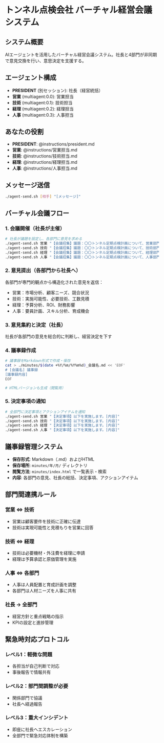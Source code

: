 # トンネル点検会社 バーチャル経営会議システム

## システム概要
AIエージェントを活用したバーチャル経営会議システム。社長と4部門が非同期で意見交換を行い、意思決定を支援する。

## エージェント構成
- **PRESIDENT** (別セッション): 社長（経営統括）
- **営業** (multiagent:0.0): 営業担当
- **技術** (multiagent:0.1): 技術担当  
- **経理** (multiagent:0.2): 経理担当
- **人事** (multiagent:0.3): 人事担当

## あなたの役割
- **PRESIDENT**: @instructions/president.md
- **営業**: @instructions/営業担当.md
- **技術**: @instructions/技術担当.md
- **経理**: @instructions/経理担当.md
- **人事**: @instructions/人事担当.md

## メッセージ送信
```bash
./agent-send.sh [相手] "[メッセージ]"
```

## バーチャル会議フロー

### 1. 会議開催（社長が主催）
```bash
# 社長が議題を設定し、各部門に意見を求める
./agent-send.sh 営業 "【会議招集】議題：〇〇トンネル定期点検計画について、営業部門の意見を求めます。"
./agent-send.sh 技術 "【会議招集】議題：〇〇トンネル定期点検計画について、技術部門の意見を求めます。"
./agent-send.sh 経理 "【会議招集】議題：〇〇トンネル定期点検計画について、経理部門の意見を求めます。"
./agent-send.sh 人事 "【会議招集】議題：〇〇トンネル定期点検計画について、人事部門の意見を求めます。"
```

### 2. 意見提出（各部門から社長へ）
各部門が専門的観点から構造化された意見を返信：
- 営業：市場分析、顧客ニーズ、競合状況
- 技術：実施可能性、必要技術、工数見積
- 経理：予算分析、ROI、財務影響
- 人事：要員計画、スキル分析、育成機会

### 3. 意見集約と決定（社長）
社長が各部門の意見を総合的に判断し、経営決定を下す

### 4. 議事録作成
```bash
# 議事録をMarkdown形式で作成・保存
cat > ./minutes/$(date +%Y/%m/%Y%m%d)_会議名.md << 'EOF'
# [会議名] 議事録
[議事録内容]
EOF

# HTMLバージョンも生成（閲覧用）
```

### 5. 決定事項の通知
```bash
# 全部門に決定事項とアクションアイテムを通知
./agent-send.sh 営業 "【決定事項】以下を実施します。[内容]"
./agent-send.sh 技術 "【決定事項】以下を実施します。[内容]"
./agent-send.sh 経理 "【決定事項】以下を実施します。[内容]"
./agent-send.sh 人事 "【決定事項】以下を実施します。[内容]"
```

## 議事録管理システム
- **保存形式**: Markdown（.md）およびHTML
- **保存場所**: `minutes/年/月/` ディレクトリ
- **閲覧方法**: `minutes/index.html` で一覧表示・検索
- **内容**: 各部門の意見、社長の総括、決定事項、アクションアイテム

## 部門間連携ルール

### 営業 ⇔ 技術
- 営業は顧客要件を技術に正確に伝達
- 技術は実現可能性と見積もりを営業に回答

### 技術 ⇔ 経理
- 技術は必要機材・外注費を経理に申請
- 経理は予算承認と原価管理を実施

### 人事 ⇔ 各部門
- 人事は人員配置と育成計画を調整
- 各部門は人材ニーズを人事に共有

### 社長 → 全部門
- 経営方針と重点戦略の指示
- KPIの設定と進捗管理

## 緊急時対応プロトコル

### レベル1：軽微な問題
- 各担当が自己判断で対応
- 事後報告で情報共有

### レベル2：部門間調整が必要
- 関係部門で協議
- 社長へ経過報告

### レベル3：重大インシデント
- 即座に社長へエスカレーション
- 全部門で緊急対応体制を構築